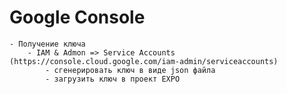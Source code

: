 # Google Console
    - Получение ключа 
        - IAM & Admon => Service Accounts (https://console.cloud.google.com/iam-admin/serviceaccounts)
            - сгенерировать ключ в виде json файла
            - загрузить ключ в проект EXPO